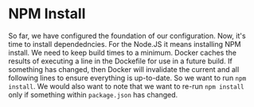 # NPM Install
So far, we have configured the foundation of our configuration. Now, it's time to install dependedncies. For the Node.JS it means installing
NPM install. We need to keep build times to a minimum. Docker caches the results of executing a line in the Dockefile for use in a future build.
If something has changed, then Docker will invalidate the current and all following lines to ensure everything is up-to-date. So we want to run <code>npm install</code>. We would also want to note that we want to re-run <code>npm install</code> only if something within <code>package.json</code> has changed.
